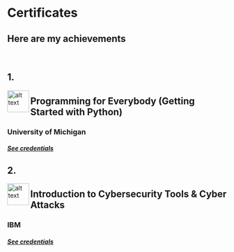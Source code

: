 # Certificates
## Here are my achievements
<br />

## 1.

<img align="left" src="https://www.coursera.org/account/accomplishments/certificate/DT8KRQXP9Z6S" alt="alt text" width="50" eight="50">

## Programming for Everybody (Getting Started with Python)
### University of Michigan
##### [See credentials](https://coursera.org/share/34b3e249db651a7a73d3d1eebb940a1e)

## 2.

<img align="left" src="https://media-exp1.licdn.com/dms/image/C4D0BAQFgRYqaa_6VCA/company-logo_200_200/0/1614621724734?e=1629331200&v=beta&t=zQbI_ScBR39GAUO-l2OnzwcRmo5LbQihJgU0UZmBJPc" alt="alt text" width="50" eight="50">

## Introduction to Cybersecurity Tools & Cyber Attacks
### IBM
##### [See credentials](https://coursera.org/share/34b3e249db651a7a73d3d1eebb940a1e)
